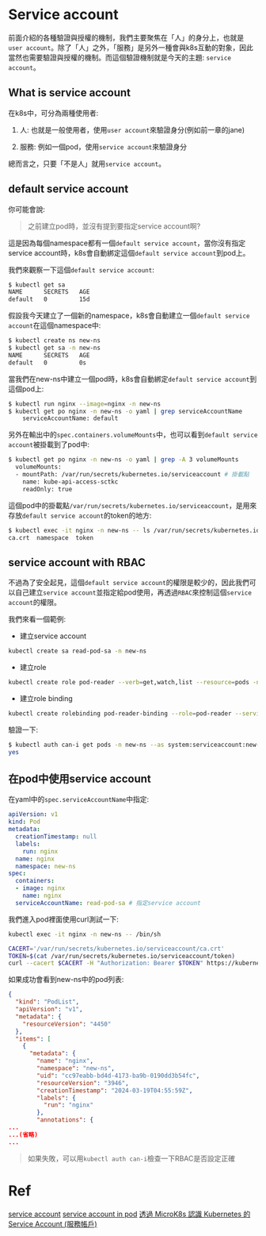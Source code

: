 # Service account

前面介紹的各種驗證與授權的機制，我們主要聚焦在「人」的身分上，也就是`user account`。除了「人」之外，「服務」是另外一種會與k8s互動的對象，因此當然也需要驗證與授權的機制。而這個驗證機制就是今天的主題: `service account`。

## What is service account

在k8s中，可分為兩種使用者: 

  1. 人: 也就是一般使用者，使用`user account`來驗證身分(例如前一章的jane)

  2. 服務: 例如一個pod，使用`service account`來驗證身分

總而言之，只要「不是人」就用`service account`。

## default service account

你可能會說: 
> 之前建立pod時，並沒有提到要指定service account啊?

這是因為每個namespace都有一個`default service account`，當你沒有指定service account時，k8s會自動綁定這個`default service account`到pod上。

我們來觀察一下這個`default service account`:

```bash
$ kubectl get sa               
NAME      SECRETS   AGE
default   0         15d
```

假設我今天建立了一個新的namespace，k8s會自動建立一個`default service account`在這個namespace中:

```bash
$ kubectl create ns new-ns
$ kubectl get sa -n new-ns
NAME      SECRETS   AGE
default   0         0s
```

當我們在new-ns中建立一個pod時，k8s會自動綁定`default service account`到這個pod上:

```bash
$ kubectl run nginx --image=nginx -n new-ns
$ kubectl get po nginx -n new-ns -o yaml | grep serviceAccountName
    serviceAccountName: default
```

另外在輸出中的`spec.containers.volumeMounts`中，也可以看到`default service account`被掛載到了pod中:

```bash
$ kubectl get po nginx -n new-ns -o yaml | grep -A 3 volumeMounts
  volumeMounts:
  - mountPath: /var/run/secrets/kubernetes.io/serviceaccount # 掛載點
    name: kube-api-access-sctkc
    readOnly: true
```

這個pod中的掛載點`/var/run/secrets/kubernetes.io/serviceaccount`，是用來存放`default service account`的token的地方:
```bash
$ kubectl exec -it nginx -n new-ns -- ls /var/run/secrets/kubernetes.io/serviceaccount
ca.crt  namespace  token
```  

## service account with RBAC

不過為了安全起見，這個`default service account`的權限是較少的，因此我們可以自己建立`service account`並指定給pod使用，再透過`RBAC`來控制這個`service account`的權限。

我們來看一個範例:

* 建立service account
```bash
kubectl create sa read-pod-sa -n new-ns
```

* 建立role
```bash
kubectl create role pod-reader --verb=get,watch,list --resource=pods -n new-ns
```

* 建立role binding
```bash
kubectl create rolebinding pod-reader-binding --role=pod-reader --serviceaccount=new-ns:read-pod-sa -n new-ns
```

驗證一下:
```bash
$ kubectl auth can-i get pods -n new-ns --as system:serviceaccount:new-ns:read-pod-sa 
yes
```

## 在pod中使用service account

在yaml中的`spec.serviceAccountName`中指定:

```yaml
apiVersion: v1
kind: Pod
metadata:
  creationTimestamp: null
  labels:
    run: nginx
  name: nginx
  namespace: new-ns
spec:
  containers:
  - image: nginx
    name: nginx
  serviceAccountName: read-pod-sa # 指定service account
```

我們進入pod裡面使用curl測試一下:
  
```bash
kubectl exec -it nginx -n new-ns -- /bin/sh
```
```bash
CACERT='/var/run/secrets/kubernetes.io/serviceaccount/ca.crt'
TOKEN=$(cat /var/run/secrets/kubernetes.io/serviceaccount/token)
curl --cacert $CACERT -H "Authorization: Bearer $TOKEN" https://kubernetes.default.svc.cluster.local:443/api/v1/namespaces/new-ns/pods/
```

如果成功會看到new-ns中的pod列表:
```json
{
  "kind": "PodList",
  "apiVersion": "v1",
  "metadata": {
    "resourceVersion": "4450"
  },
  "items": [
    {
      "metadata": {
        "name": "nginx",
        "namespace": "new-ns",
        "uid": "cc97eabb-bd4d-4173-ba9b-0190dd3b54fc",
        "resourceVersion": "3946",
        "creationTimestamp": "2024-03-19T04:55:59Z",
        "labels": {
          "run": "nginx"
        },
        "annotations": {
...
...(省略)
...
```

> 如果失敗，可以用`kubectl auth can-i`檢查一下RBAC是否設定正確

# Ref
[service account](https://kubernetes.io/docs/concepts/security/service-accounts/)
[service account in pod](https://kubernetes.io/docs/tasks/configure-pod-container/configure-service-account/)
[透過 MicroK8s 認識 Kubernetes 的 Service Account (服務帳戶)](https://blog.miniasp.com/post/2022/08/24/Understanding-Service-Account-in-Kubernetes-through-MicroK8s)


